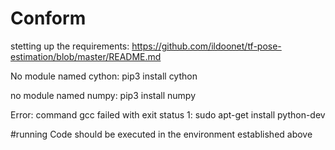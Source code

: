 # Conform
stetting up the requirements:
https://github.com/ildoonet/tf-pose-estimation/blob/master/README.md

No module named cython:
pip3 install cython

no module named numpy:
pip3 install numpy

Error: command gcc failed with exit status 1:
sudo apt-get install python-dev 


#running
Code should be executed in the environment established above